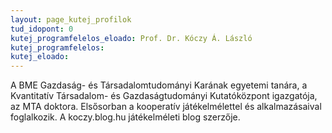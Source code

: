 ```yaml
---
layout: page_kutej_profilok
tud_idopont: 0
kutej_programfelelos_eloado: Prof. Dr. Kóczy Á. László
kutej_programfelelos: 
kutej_eloado:
---
```


A BME Gazdaság- és Társadalomtudományi Karának egyetemi tanára, a Kvantitatív Társadalom- és Gazdaságtudományi Kutatóközpont igazgatója, az MTA doktora. Elsősorban a kooperatív játékelmélettel és alkalmazásaival foglalkozik. A koczy.blog.hu játékelméleti blog szerzője.




